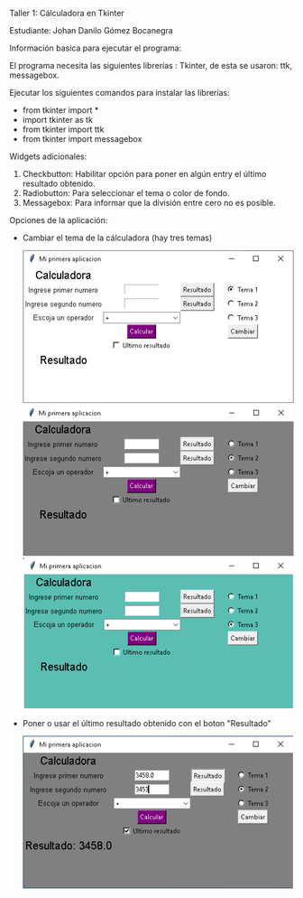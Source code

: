 Taller 1: Cálculadora en Tkinter

Estudiante:
Johan Danilo Gómez Bocanegra

Información basica para ejecutar el programa:

El programa necesita las siguientes librerías : Tkinter, de esta se usaron: ttk, messagebox. 

Ejecutar los siguientes comandos para instalar las librerías:

  - from tkinter import *
  - import tkinter as tk
  - from tkinter import ttk
  - from tkinter import messagebox

Widgets adicionales:
  1. Checkbutton: Habilitar opción para poner en algún entry el último resultado obtenido.
  2. Radiobutton: Para seleccionar el tema o color de fondo.
  3. Messagebox: Para informar que la división entre cero no es posible.

Opciones de la aplicación:

  - Cambiar el tema de la cálculadora (hay tres temas)
    
    ![alt tag](https://github.com/jgomezbo/Proyecto-Calculadora/blob/main/imagenes/Fondo%20blanco.png)
    ![alt tag](https://github.com/jgomezbo/Proyecto-Calculadora/blob/main/imagenes/Fondo%20gray.png)
    ![alt tag](https://github.com/jgomezbo/Proyecto-Calculadora/blob/main/imagenes/Fondo%20azul.png)
    
  
  - Poner o usar el último resultado obtenido con el boton "Resultado"

    ![alt tag](https://github.com/jgomezbo/Proyecto-Calculadora/blob/main/imagenes/Ultimo%20resultado.png)

  


